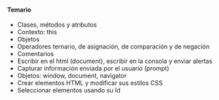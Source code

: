 #### **Temario** 
* Clases, métodos y atributos
* Contexto: this
* Objetos
* Operadores ternario, de asignación, de comparación y de negación
* Comentarios
* Escribir en el html (document), escribir en la consola y enviar alertas
* Capturar información enviada por el usuario (prompt)
* Objetos: window, document, navigator
* Crear elementos HTML y modificar sus estilos CSS
* Seleccionar elementos usando su Id